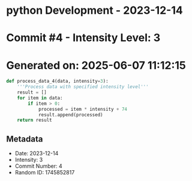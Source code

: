 ﻿# python Development - 2023-12-14
# Commit #4 - Intensity Level: 3
# Generated on: 2025-06-07 11:12:15
```python
def process_data_4(data, intensity=3):
    '''Process data with specified intensity level'''
    result = []
    for item in data:
        if item > 0:
            processed = item * intensity + 74
            result.append(processed)
    return result
```
## Metadata
- Date: 2023-12-14
- Intensity: 3
- Commit Number: 4
- Random ID: 1745852817
